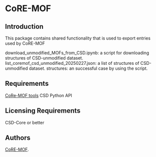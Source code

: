 # CoRE-MOF

## Introduction

This package contains shared functionality that is used to export entries used by CoRE-MOF

download_unmodified_MOFs_from_CSD.ipynb: a script for downloading structures of CSD-unmodified dataset.
list_coremof_csd_unmodified_20250227.json: a list of structures of CSD-unmodified dataset.
structures: an successful case by using the script.

## Requirements

[CoRe-MOF tools](https://coremof-tools.readthedocs.io/en/latest/index.html)
CSD Python API

## Licensing Requirements

CSD-Core or better

## Authors

[CoRE-MOF](https://coremof-tools.readthedocs.io/en/latest/index.html).
